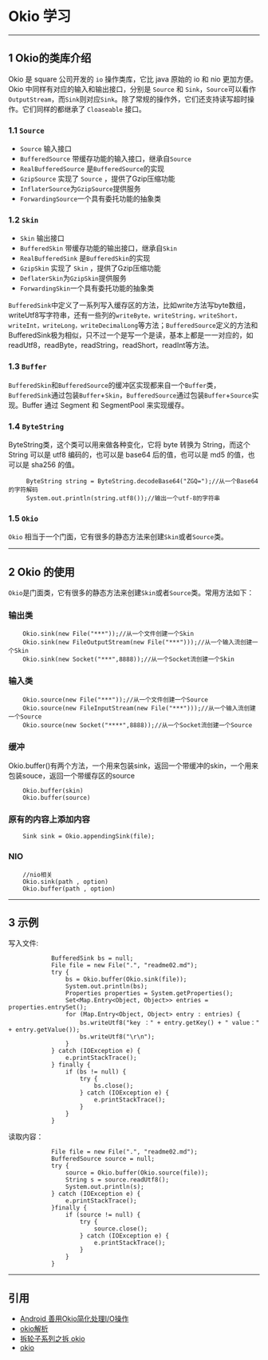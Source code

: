 # Okio 学习

---
## 1 Okio的类库介绍

Okio 是 square 公司开发的 `io` 操作类库，它比 java 原始的 io 和 nio 更加方便。Okio 中同样有对应的输入和输出接口，分别是 `Source` 和 `Sink`，`Source`可以看作`OutputStream`，而`Sink`则对应`Sink`。除了常规的操作外，它们还支持读写超时操作。它们同样的都继承了 `Cloaseable` 接口。

### 1.1 `Source`

- `Source` 输入接口
- `BufferedSource` 带缓存功能的输入接口，继承自`Source`
- `RealBufferedSource` 是`BufferedSource`的实现
- `GzipSource` 实现了 `Source` ，提供了Gzip压缩功能
- `InflaterSource`为`GzipSource`提供服务
- `ForwardingSource`一个具有委托功能的抽象类

### 1.2 `Skin`

- `Skin` 输出接口
- `BufferedSkin` 带缓存功能的输出接口，继承自`Skin`
- `RealBufferedSink` 是`BufferedSkin`的实现
- `GzipSkin` 实现了 `Skin` ，提供了Gzip压缩功能
- `DeflaterSkin`为`GzipSkin`提供服务
- `ForwardingSkin`一个具有委托功能的抽象类

`BufferedSink`中定义了一系列写入缓存区的方法，比如write方法写byte数组，writeUtf8写字符串，还有一些列的`writeByte，writeString，writeShort，writeInt，writeLong，writeDecimalLong`等方法；`BufferedSource`定义的方法和BufferedSink极为相似，只不过一个是写一个是读，基本上都是一一对应的，如readUtf8，readByte，readString，readShort，readInt等方法。

### 1.3 `Buffer`

`BufferedSkin`和`BufferedSource`的缓冲区实现都来自一个`Buffer`类，`BufferedSink`通过包装`Buffer`+`Skin`，`BufferedSource`通过包装`Buffer`+`Source`实现。Buffer 通过 Segment 和 SegmentPool 来实现缓存。

### 1.4 `ByteString`

ByteString类，这个类可以用来做各种变化，它将 byte 转换为 String，而这个 String 可以是 utf8 编码的，也可以是 base64 后的值，也可以是 md5 的值，也可以是 sha256 的值。

```
     ByteString string = ByteString.decodeBase64("ZGQ=");//从一个Base64的字符解码
     System.out.println(string.utf8());//输出一个utf-8的字符串
```

### 1.5 `Okio`

`Okio` 相当于一个门面，它有很多的静态方法来创建`Skin`或者`Source`类。

----
## 2 Okio 的使用

`Okio`是门面类，它有很多的静态方法来创建`Skin`或者`Source`类。常用方法如下：

### 输出类

```
    Okio.sink(new File("***"));//从一个文件创建一个Skin
    Okio.sink(new FileOutputStream(new File("***")));//从一个输入流创建一个Skin
    Okio.sink(new Socket("***",8888));//从一个Socket流创建一个Skin
```

### 输入类

```
    Okio.source(new File("***"));//从一个文件创建一个Source
    Okio.source(new FileInputStream(new File("***")));//从一个输入流创建一个Source
    Okio.source(new Socket("****",8888));//从一个Socket流创建一个Source
```

### 缓冲

Okio.buffer()有两个方法，一个用来包装sink，返回一个带缓冲的skin，一个用来包装souce，返回一个带缓存区的source

```
    Okio.buffer(skin)
    Okio.buffer(source)
```

### 原有的内容上添加内容

```
    Sink sink = Okio.appendingSink(file);
```

### NIO

```
    //nio相关
    Okio.sink(path , option)
    Okio.buffer(path , option)
```

---
## 3 示例

写入文件:

```
            BufferedSink bs = null;
            File file = new File(".", "readme02.md");
            try {
                bs = Okio.buffer(Okio.sink(file));
                System.out.println(bs);
                Properties properties = System.getProperties();
                Set<Map.Entry<Object, Object>> entries = properties.entrySet();
                for (Map.Entry<Object, Object> entry : entries) {
                    bs.writeUtf8("key ：" + entry.getKey() + " value：" + entry.getValue());
                    bs.writeUtf8("\r\n");
                }
            } catch (IOException e) {
                e.printStackTrace();
            } finally {
                if (bs != null) {
                    try {
                        bs.close();
                    } catch (IOException e) {
                        e.printStackTrace();
                    }
                }
            }
```

读取内容：

```
            File file = new File(".", "readme02.md");
            BufferedSource source = null;
            try {
                source = Okio.buffer(Okio.source(file));
                String s = source.readUtf8();
                System.out.println(s);
            } catch (IOException e) {
                e.printStackTrace();
            }finally {
                if (source != null) {
                    try {
                        source.close();
                    } catch (IOException e) {
                        e.printStackTrace();
                    }
                }
            }
```

---
## 引用

- [Android 善用Okio简化处理I/O操作](http://blog.csdn.net/sbsujjbcy/article/details/50523623)
- [okio解析](http://www.jianshu.com/p/f033a64539a1)
- [拆轮子系列之拆 okio](https://blog.piasy.com/2016/08/04/Understand-Okio/)
- [okio](https://github.com/square/okio)